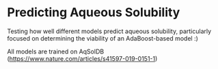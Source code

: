 # Predicting Aqueous Solubility
Testing how well different models predict aqueous solubility, particularly focused on determining the viability of an AdaBoost-based model :)

All models are trained on AqSolDB (https://www.nature.com/articles/s41597-019-0151-1)
